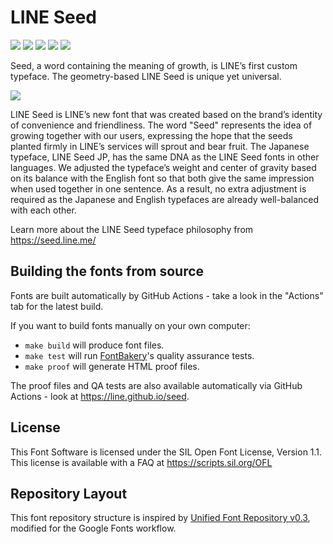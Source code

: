 # LINE Seed

[![][Fontbakery]](https://line.github.io/seed/fontbakery/fontbakery-report.html)
[![][Universal]](https://line.github.io/seed/fontbakery/fontbakery-report.html)
[![][GF Profile]](https://line.github.io/seed/fontbakery/fontbakery-report.html)
[![][Outline Correctness]](https://line.github.io/seed/fontbakery/fontbakery-report.html)
[![][Shaping]](https://line.github.io/seed/fontbakery/fontbakery-report.html)

[Fontbakery]: https://img.shields.io/endpoint?url=https%3A%2F%2Fraw.githubusercontent.com%2Fline%2Fseed%2Fgh-pages%2Fbadges%2Foverall.json
[GF Profile]: https://img.shields.io/endpoint?url=https%3A%2F%2Fraw.githubusercontent.com%2Fline%2Fseed%2Fgh-pages%2Fbadges%2FGoogleFonts.json
[Outline Correctness]: https://img.shields.io/endpoint?url=https%3A%2F%2Fraw.githubusercontent.com%2Fline%2Fseed%2Fgh-pages%2Fbadges%2FOutlineCorrectnessChecks.json
[Shaping]: https://img.shields.io/endpoint?url=https%3A%2F%2Fraw.githubusercontent.com%2Fline%2Fseed%2Fgh-pages%2Fbadges%2FShapingChecks.json
[Universal]: https://img.shields.io/endpoint?url=https%3A%2F%2Fraw.githubusercontent.com%2Fline%2Fseed%2Fgh-pages%2Fbadges%2FUniversal.json

Seed, a word containing the meaning of growth, is LINE’s first custom typeface. The geometry-based LINE Seed is unique yet universal.

[![][LINE Seed]](https://seed.line.me/)

[LINE Seed]: documentation/banner.svg

LINE Seed is LINE’s new font that was created based on the brand’s identity of convenience and friendliness. 
The word "Seed" represents the idea of growing together with our users, expressing the hope that the seeds planted firmly in LINE’s services will sprout and bear fruit.
The Japanese typeface, LINE Seed JP, has the same DNA as the LINE Seed fonts in other languages. We adjusted the typeface’s weight and center of gravity based on its balance with the English font so that both give the same impression when used together in one sentence.
As a result, no extra adjustment is required as the Japanese and English typefaces are already well-balanced with each other.

Learn more about the LINE Seed typeface philosophy from https://seed.line.me/

## Building the fonts from source

Fonts are built automatically by GitHub Actions - take a look in the "Actions" tab for the latest build.

If you want to build fonts manually on your own computer:

* `make build` will produce font files.
* `make test` will run [FontBakery](https://github.com/googlefonts/fontbakery)'s quality assurance tests.
* `make proof` will generate HTML proof files.

The proof files and QA tests are also available automatically via GitHub Actions - look at https://line.github.io/seed.

## License

This Font Software is licensed under the SIL Open Font License, Version 1.1.
This license is available with a FAQ at
https://scripts.sil.org/OFL

## Repository Layout

This font repository structure is inspired by [Unified Font Repository v0.3](https://github.com/unified-font-repository/Unified-Font-Repository), modified for the Google Fonts workflow.

